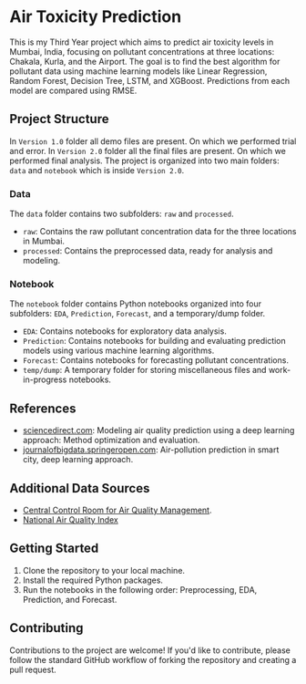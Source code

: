 # Air Toxicity Prediction

This is my Third Year project which aims to predict air toxicity levels in Mumbai, India, focusing on pollutant concentrations at three locations: Chakala, Kurla, and the Airport. The goal is to find the best algorithm for pollutant data using machine learning models like Linear Regression, Random Forest, Decision Tree, LSTM, and XGBoost. Predictions from each model are compared using RMSE.

## Project Structure
In `Version 1.0` folder all demo files are present. On which we performed trial and error.
In `Version 2.0` folder all the final files are present. On which we performed final analysis.
The project is organized into two main folders: `data` and `notebook` which is inside `Version 2.0`.

### Data

The `data` folder contains two subfolders: `raw` and `processed`.

- `raw`: Contains the raw pollutant concentration data for the three locations in Mumbai.
- `processed`: Contains the preprocessed data, ready for analysis and modeling.

### Notebook

The `notebook` folder contains Python notebooks organized into four subfolders: `EDA`, `Prediction`, `Forecast`, and a temporary/dump folder.

- `EDA`: Contains notebooks for exploratory data analysis.
- `Prediction`: Contains notebooks for building and evaluating prediction models using various machine learning algorithms.
- `Forecast`: Contains notebooks for forecasting pollutant concentrations.
- `temp/dump`: A temporary folder for storing miscellaneous files and work-in-progress notebooks.

## References


- [sciencedirect.com](https://www.sciencedirect.com/science/article/abs/pii/S0959652622042287): Modeling air quality prediction using a deep learning approach: Method optimization and evaluation.
- [journalofbigdata.springeropen.com](https://journalofbigdata.springeropen.com/articles/10.1186/s40537-021-00548-1): Air-pollution prediction in smart city, deep learning approach.

## Additional Data Sources

- [Central Control Room for Air Quality Management](https://airquality.cpcb.gov.in/).
- [National Air Quality Index](https://airquality.cpcb.gov.in/AQI_India/)

## Getting Started

1. Clone the repository to your local machine.
2. Install the required Python packages.
3. Run the notebooks in the following order: Preprocessing, EDA, Prediction, and Forecast.

## Contributing

Contributions to the project are welcome! If you'd like to contribute, please follow the standard GitHub workflow of forking the repository and creating a pull request.